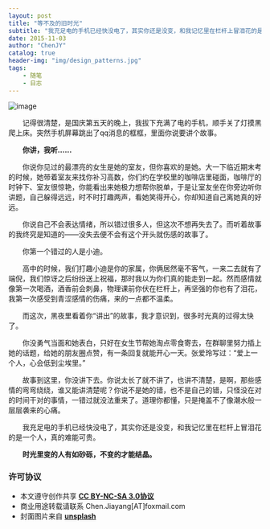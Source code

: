 ```yaml
---
layout: post
title: "等不及的旧时光"
subtitle: "我充足电的手机已经快没电了，其实你还是没变，和我记忆里在栏杆上冒泪花的是一个人，真的难能可贵"
date: 2015-11-03
author: "ChenJY"
catalog: true
header-img: "img/design_patterns.jpg"
tags: 
    - 随笔
    - 日志
---
```


![image](http://o9oomuync.bkt.clouddn.com/716760859261034685.jpg)

　　记得很清楚，是国庆第五天的晚上，我拔下充满了电的手机，顺手关了灯摸黑爬上床。突然手机屏幕跳出了qq消息的框框，里面你说要讲个故事。

　　__你讲，我听……__

　　你说你见过的最漂亮的女生是她的室友，但你喜欢的是她。大一下临近期末考的时候，她带着室友来找你补习高数，你们约在学校里的咖啡店里碰面，咖啡厅的时钟下、室友很惊艳，你能看出来她极力想帮你脱单，于是让室友坐在你旁边听你讲题，自己躲得远远，时不时打趣两声，看她笑得开心，你却知道自己离她真的好远。

　　你说自己不会表达情绪，所以错过很多人，但这次不想再失去了。而听着故事的我终究是知道的——没失去便不会有这个开头就伤感的故事了。

　　你第一个错过的人是小迪。

　　高中的时候，我们打趣小迪是你的家属，你俩居然毫不客气，一来二去就有了端倪，我们惊讶之后纷纷送上祝福，那时我以为你们真的能走到一起。然而感情就像第一次喝酒，酒香前会刺鼻，物理课前你伏在栏杆上，再坚强的你也有了泪花，我第一次感受到青涩感情的伤痛，来的一点都不温柔。

　　而这次，黑夜里看着你“讲出”的故事，我才意识到，很多时光真的过得太快了。

　　你没勇气当面和她表白，只好在女生节帮她淘点零食寄去，在群聊里努力插上她的话题，给她的朋友圈点赞，有一条回复就能开心一天。张爱玲写过：“爱上一个人，心会低到尘埃里。”

　　故事到这里，你没讲下去。你说太长了就不讲了，也讲不清楚，是啊，那些感情的弯弯绕绕，谁又能讲清楚呢？你说不是她的错，也不是自己的错，只怪没在对的时间干对的事情，一错过就没法重来了。道理你都懂，只是掩盖不了像潮水般一层层袭来的心痛。

　　我充足电的手机已经快没电了，其实你还是没变，和我记忆里在栏杆上冒泪花的是一个人，真的难能可贵。

　　__时光里变的人有如砂砾，不变的才能结晶。__

### 许可协议
* 本文遵守创作共享 <a href="https://creativecommons.org/licenses/by-nc-sa/3.0/cn/" target="_blank"><b>CC BY-NC-SA 3.0协议</b></a>
* 商业用途转载请联系 Chen.Jiayang[AT]foxmail.com
* 封面图片来自 <a href="https://unsplash.com/" target="_blank"><b> unsplash </b></a>